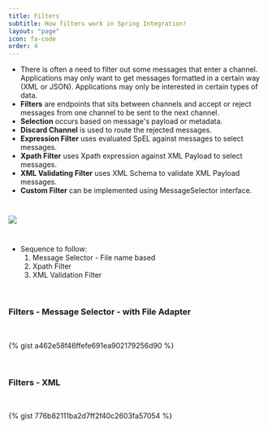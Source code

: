 ```yaml
---
title: Filters
subtitle: How filters work in Spring Integration!
layout: "page"
icon: fa-code
order: 4
---
```


- There is often a need to filter out some messages that enter a channel. Applications may only want to get messages formatted in a certain way (XML or JSON). Applications may only be interested in certain types of data. 
- **Filters** are endpoints that sits between channels and accept or reject messages from one channel to be sent to the next channel. 
- **Selection** occurs based on message's payload or metadata.
- **Discard Channel** is used to route the rejected messages.
- **Expression Filter** uses evaluated SpEL against messages to select messages.
- **Xpath Filter** uses Xpath expression against XML Payload to select messages.
- **XML Validating Filter** uses XML Schema to validate XML Payload messages.
- **Custom Filter** can be implemented using MessageSelector interface.
  	
<br/>
   
<img src="{{ site.baseurl }}/imgs/Filters.PNG" style="display: block; padding: 2% 0% 2% 0%;"/>
   
<br/>
  
   
- Sequence to follow:
	1. Message Selector - File name based
	2. Xpath Filter
	3. XML Validation Filter
   
<br/>
	
### Filters - Message Selector - with File Adapter
   
<br/>
		
{% gist a462e58f46ffefe691ea902179256d90 %}
   
<br/>
	
### Filters - XML
   
<br/>
	
{% gist 776b82111ba2d7ff2f40c2603fa57054 %}